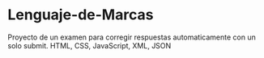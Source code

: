 # Lenguaje-de-Marcas
Proyecto de un examen para corregir respuestas automaticamente con un solo submit.
HTML, CSS, JavaScript, XML, JSON

